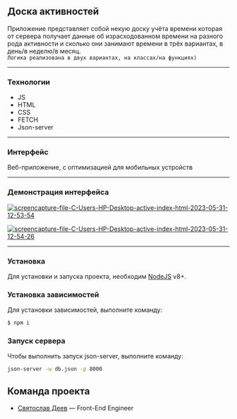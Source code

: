 ## Доска активностей 

Приложение представляет собой некую доску учёта времени которая от сервера получает данные об израсходованном времени на разного рода активности и сколько они занимают времени в трёх вариантах, в день/в неделю/в месяц.</br>
``Логика реализована в двух вариантах, на классах/на функциях)``

---
### Технологии 
- JS 
- HTML
- CSS
- FETCH
- Json-server

---
### Интерфейс
Веб-приложение, c оптимизацией для мобильных устройств

---
### Демонстрация интерфейса 

<a href="https://ibb.co/FDqGQqW"><img src="https://i.ibb.co/DRg3Bgb/screencapture-file-C-Users-HP-Desktop-active-index-html-2023-05-31-12-53-54.png" alt="screencapture-file-C-Users-HP-Desktop-active-index-html-2023-05-31-12-53-54" border="0"></a><br />

<a href="https://ibb.co/bWmZHKD"><img src="https://i.ibb.co/mDTwvcg/screencapture-file-C-Users-HP-Desktop-active-index-html-2023-05-31-12-54-26.png" alt="screencapture-file-C-Users-HP-Desktop-active-index-html-2023-05-31-12-54-26" border="0"></a><br />

---
### Установка
Для установки и запуска проекта, необходим [NodeJS](https://nodejs.org) v8+.

### Установка зависимостей
Для установки зависимостей, выполните команду:
```sh
$ npm i
```

### Запуск сервера
Чтобы выполнить запуск json-server, выполните команду: 
```sh
json-server -w db.json -p 8000
```

## Команда проекта

- [Святослав Деев](https://github.com/xkochevnikx) — Front-End Engineer
